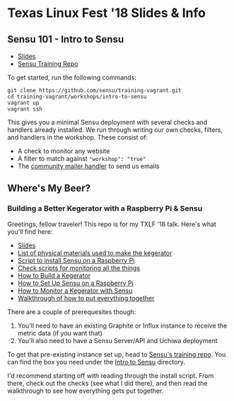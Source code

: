 # Texas Linux Fest '18 Slides & Info

## Sensu 101 - Intro to Sensu

* [Slides](introToSensu.pdf)
* [Sensu Training Repo](https://github.com/sensu/training-vagrant)

To get started, run the following commands:

```shell
git clone https://github.com/sensu/training-vagrant.git
cd training-vagrant/workshops/intro-to-sensu
vagrant up
vagrant ssh
```

This gives you a minimal Sensu deployment with several checks and handlers already installed. We run through writing our own checks, filters, and handlers in the workshop. These consist of:

* A check to monitor any website
* A filter to match against `"workshop": "true"`
* The [community mailer handler](https://github.com/sensu-plugins/sensu-plugins-mailer) to send us emails   

## Where's My Beer?

### Building a Better Kegerator with a Raspberry Pi & Sensu

Greetings, fellow traveler! This repo is for my TXLF '18 talk. Here's what you'll find here:

* [Slides](https://docs.google.com/presentation/d/1cR6ohRdbzjeQ4bSnECpIHlZrFEvcA2HRwfucQa_Eg88/edit?usp=sharing)
* [List of physical materials used to make the kegerator](MATERIALS.md)
* [Script to install Sensu on a Raspberry Pi](install.sh)
* [Check scripts for monitoring all the things](https://github.com/asachs01/sensu-plugins-rpi-sensors)
* [How to Build a Kegerator](http://aaron.sachs.blog/moving-to-kegging/)
* [How to Set Up Sensu on a Raspberry Pi](https://aaron.sachs.blog/monitoring-raspberry-pis-with-sensu/)
* [How to Monitor a Kegerator with Sensu](https://aaron.sachs.blog/monitoring-my-kegerator-with-sensu/)
* [Walkthrough of how to put everything together](WALKTHROUGH.md)

There are a couple of prerequesites though:
1. You'll need to have an existing Graphite or Influx instance to receive the metric data (if you want that)
2. You'll also need to have a Sensu Server/API and Uchiwa deployment

To get that pre-existing instance set up, head to [Sensu's training repo](https://github.com/sensu/training-vagrant). You can find the box you need under the [Intro to Sensu](https://github.com/sensu/training-vagrant/tree/master/workshops/intro-to-sensu) directory.

I'd recommend starting off with reading through the install script. From there, check out the checks (see what I did there), and then read the walkthrough to see how everything gets put together.
